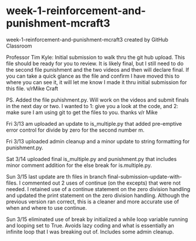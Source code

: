 # week-1-reinforcement-and-punishment-mcraft3
week-1-reinforcement-and-punishment-mcraft3 created by GitHub Classroom

Professor Tim Kyle: Initial submission to walk thru the git hub upload. This file should be ready for you to review. It is likely final, 
but I still need to do the second file punishment and the two videos and then will declare final. If you can take a
quick glance as the file and confirm I have moved this to where you can see it, it will let me know I made it thru 
initial submission for this file. v/rMike Craft

PS. Added the file puhishment.py. Will work on the videos and submit finals in the next day or two. I wanted to 1: give you a look at the code, and 2: make sure I am using git to get the files to you. thanks v/r Mike

Fri 3/13 am uploaded an update to is_multiple.py that added pre-emptive error control for divide by zero for the second number m.

Fri 3/13 uploaded admin cleanup and a minor update to string formatting for punishment.py.

Sat 3/14 uploaded final is_multiple.py and punishment.py that includes minor comment addition for the else break for is.multiple.py.

Sun 3/15 last update are th files in branch final-submission-update-with-files. I commented out 2 uses of continue (on the excepts) that were not needed. I retained use of a continue statement on the zero division handling and updated the print statement on the zero division handling. Although the previous version ran correct, this is a cleaner and more accurate use of when and where to use continue.

Sun 3/15 eliminated use of break by initialized a while loop variable running and looping set to True. Avoids lazy coding and what is essentially an infinite loop that I was breaking out of. Includes some admin cleanup.
